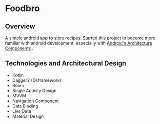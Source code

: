 # Foodbro

## Overview
A simple android app to store recipes.
Started this project to become more familiar with android development, especially with [Android's Architecture Components](https://developer.android.com/topic/libraries/architecture) .

## Technologies and Architectural Design
* Kotlin
* Dagger2 (DI framework)
* Room
* Single Activity Design
* MVVM
* Navigation Component
* Data Binding
* Live Data
* Material Design
